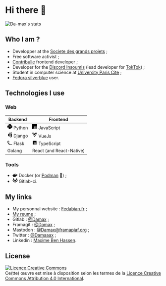 <!-- [![Ceasefire Now](https://badge.techforpalestine.org/default)](https://techforpalestine.org/learn-more) -->

# Hi there 👋

![Da-max's stats](https://github-readme-stats.vercel.app/api/top-langs/?username=da-max&langs_count=8&layout=compact&theme=cobalt2)

## Who I am ?

* Developper at the [Societe des grands projets](https://sgp.fr) ;
* Free software activist ;
* [Contribulle](https://contribulle.org) frontend developer ;
* Developer for the [Discord Insoumis](https://discord-barricade.fr/) (lead developer for [TokTok](https://toktok.actionpopulaire.fr/)) ;
* Student in computer science at [University Paris Cite](https://u-paris.fr) ;
* [Fedora silverblue](https://silverblue.fedoraproject.org/) user.

## Technologies I use

### Web

| Backend                                                                    | Frontend                                                                             |
|----------------------------------------------------------------------------|--------------------------------------------------------------------------------------|
| <img src="assets/python-brands.svg" alt="python-brands" width="16"> Python | <img src="assets/js-brands.svg" alt="js-brands" width="16"> JavaScript               |
| <img src="assets/django-icons.png" alt="django-icons" width="16"> Django   | <img src="assets/vuejs-brands.svg" alt="vuejs-brands" width="16"> VueJs              |
| <img src="assets/flask-icons.png" alt="flask-icons" width="16"> Flask      | <img src="assets/typescript-icons.png" alt="typescript-icons" width="16"> TypeScript |
| Golang                                                                     | React (and React-Native)                                                             |

### Tools

* <img src="assets/docker-brands.svg" alt="docker-brands" width="16"> Docker (or [Podman](https://podman.io/) 💜) ;
* <img src="assets/gitlab-brands.svg" alt="gitlab-brands" width="16"> Gitlab-ci.

## My links

* My personnal website : [Fedabian.fr](https://fedabian.fr) ;
* [My reume](https://gitlab.com/api/v4/projects/27746956/packages/generic/cv/latest/cv.pdf) ;
* Gitlab : [@Damax](https://gitlab.com/Damax) ;
* Framagit : [@Damax](https://framagit.com/Damax) ;
* Mastodon : [@Damax@framapiaf.org](https://framapiaf.org/@Damax) ;
* Twitter : [@Damaaax](https://twitter.com/Damaaax) ;
* Linkedin : [Maxime Ben Hassen](https://www.linkedin.com/in/maxime-ben-hassen-a9aa2a21a/).

## License

<a rel="license" href="http://creativecommons.org/licenses/by/4.0/"><img alt="Licence Creative Commons" style="border-width:0" src="https://i.creativecommons.org/l/by/4.0/88x31.png" /></a><br />Ce(tte) œuvre est mise à disposition selon les termes de la <a rel="license" href="http://creativecommons.org/licenses/by/4.0/">Licence Creative Commons Attribution 4.0 International</a>.
